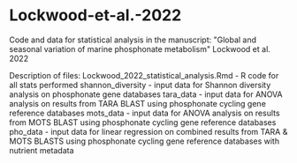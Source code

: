 # Lockwood-et-al.-2022
Code and data for statistical analysis in the manuscript: "Global and seasonal variation of marine phosphonate metabolism" Lockwood et al. 2022 

Description of files:
Lockwood_2022_statistical_analysis.Rmd - R code for all stats performed
shannon_diversity - input data for Shannon diversity analysis on phosphonate gene databases
tara_data - input data for ANOVA analysis on results from TARA BLAST using phosphonate cycling gene reference databases
mots_data - input data for ANOVA analysis on results from MOTS BLAST using phosphonate cycling gene reference databases
pho_data - input data for linear regression on combined results from TARA & MOTS BLASTS using phosphonate cycling gene reference databases with nutrient metadata
